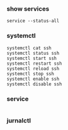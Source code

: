 ### show services
```
service --status-all
```

### systemctl 
```
systemctl cat ssh
systemctl status ssh
systemctl start ssh
systemctl restart ssh
systemctl reload ssh
systemctl stop ssh
systemctl enable ssh
systemctl disable ssh
```



### service 
```
```

### jurnalctl
```
```
